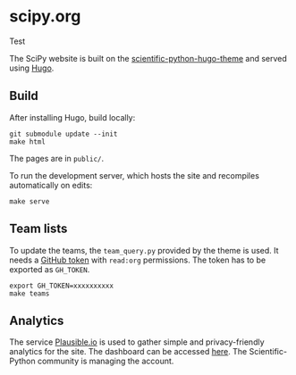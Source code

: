 # scipy.org

Test

The SciPy website is built on the
[scientific-python-hugo-theme](https://github.com/scientific-python/scientific-python-hugo-theme)
and served using [Hugo](https://gohugo.io).

## Build

After installing Hugo, build locally:

```
git submodule update --init
make html
```

The pages are in `public/`.

To run the development server, which hosts the site and recompiles
automatically on edits:

```
make serve
```

## Team lists

To update the teams, the `team_query.py` provided by the theme is used.
It needs a
[GitHub token](https://docs.github.com/en/authentication/keeping-your-account-and-data-secure/creating-a-personal-access-token)
with `read:org` permissions. The token has to be exported as `GH_TOKEN`.

```
export GH_TOKEN=xxxxxxxxxx
make teams
```

## Analytics

The service [Plausible.io](https://plausible.io) is used to gather simple
and privacy-friendly analytics for the site. The dashboard can be accessed
[here](https://views.scientific-python.org/scipy.org).
The Scientific-Python community is managing the account.
